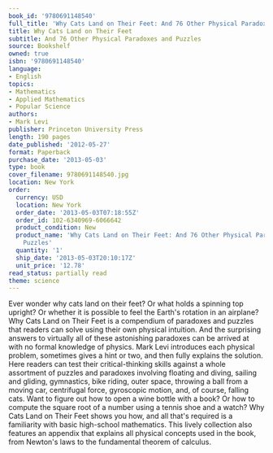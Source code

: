 ```yaml
---
book_id: '9780691148540'
full_title: 'Why Cats Land on Their Feet: And 76 Other Physical Paradoxes and Puzzles'
title: Why Cats Land on Their Feet
subtitle: And 76 Other Physical Paradoxes and Puzzles
source: Bookshelf
owned: true
isbn: '9780691148540'
language:
- English
topics:
- Mathematics
- Applied Mathematics
- Popular Science
authors:
- Mark Levi
publisher: Princeton University Press
length: 190 pages
date_published: '2012-05-27'
format: Paperback
purchase_date: '2013-05-03'
type: book
cover_filename: 9780691148540.jpg
location: New York
order:
  currency: USD
  location: New York
  order_date: '2013-05-03T07:18:55Z'
  order_id: 102-6340969-6066642
  product_condition: New
  product_name: 'Why Cats Land on Their Feet: And 76 Other Physical Paradoxes and
    Puzzles'
  quantity: '1'
  ship_date: '2013-05-03T20:10:17Z'
  unit_price: '12.78'
read_status: partially read
theme: science
---
```

Ever wonder why cats land on their feet? Or what holds a spinning top upright? Or whether it is possible to feel the Earth's rotation in an airplane? Why Cats Land on Their Feet is a compendium of paradoxes and puzzles that readers can solve using their own physical intuition. And the surprising answers to virtually all of these astonishing paradoxes can be arrived at with no formal knowledge of physics.
Mark Levi introduces each physical problem, sometimes gives a hint or two, and then fully explains the solution. Here readers can test their critical-thinking skills against a whole assortment of puzzles and paradoxes involving floating and diving, sailing and gliding, gymnastics, bike riding, outer space, throwing a ball from a moving car, centrifugal force, gyroscopic motion, and, of course, falling cats.
Want to figure out how to open a wine bottle with a book? Or how to compute the square root of a number using a tennis shoe and a watch? Why Cats Land on Their Feet shows you how, and all that's required is a familiarity with basic high-school mathematics. This lively collection also features an appendix that explains all physical concepts used in the book, from Newton's laws to the fundamental theorem of calculus.

